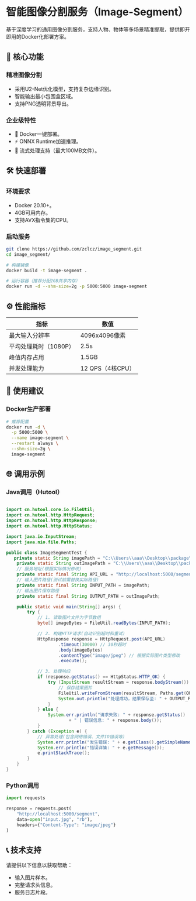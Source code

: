 # 智能图像分割服务（Image-Segment）

基于深度学习的通用图像分割服务，支持人物、物体等多场景精准提取，提供即开即用的Docker化部署方案。

## 🎯 核心功能

### 精准图像分割
- 采用U2-Net优化模型，支持复杂边缘识别。
- 智能输出最小包围盒区域。
- 支持PNG透明背景导出。

### 企业级特性
- 🐳 Docker一键部署。
- ⚡ ONNX Runtime加速推理。
- 🔄 流式处理支持（最大100MB文件）。

## 🛠️ 快速部署

### 环境要求
- Docker 20.10+。
- 4GB可用内存。
- 支持AVX指令集的CPU。

### 启动服务
```bash
git clone https://github.com/zclcz/image_segment.git
cd image_segment/

# 构建镜像
docker build -t image-segment .

# 运行容器（推荐分配2GB共享内存）
docker run -d --shm-size=2g -p 5000:5000 image-segment
```

## ⚙️ 性能指标

| 指标               | 数值         |
|--------------------|--------------|
| 最大输入分辨率     | 4096x4096像素|
| 平均处理耗时（1080P）| 2.5s       |
| 峰值内存占用       | 1.5GB        |
| 并发处理能力       | 12 QPS（4核CPU）|

## 📝 使用建议

### Docker生产部署
```bash
# 推荐配置
docker run -d \
  -p 5000:5000 \
  --name image-segment \
  --restart always \
  --shm-size=2g \
  image-segment
```

## 🌐 调用示例

### Java调用（Hutool）
```java

import cn.hutool.core.io.FileUtil;
import cn.hutool.http.HttpRequest;
import cn.hutool.http.HttpResponse;
import cn.hutool.http.HttpStatus;

import java.io.InputStream;
import java.nio.file.Paths;

public class ImageSegmentTest {
   private static String imagePath = "C:\\Users\\aaa\\Desktop\\package\\before.png";
    private static String outImagePath = "C:\\Users\\aaa\\Desktop\\package\\result.png";
    // 服务地址(根据实际情况修改)
    private static final String API_URL = "http://localhost:5000/segment";
    // 输入图片路径(测试前需替换实际路径)
    private static final String INPUT_PATH = imagePath;
    // 输出图片保存路径
    private static final String OUTPUT_PATH = outImagePath;

    public static void main(String[] args) {
        try {
            // 1. 读取图片文件为字节数组
            byte[] imageBytes = FileUtil.readBytes(INPUT_PATH);

            // 2. 构建HTTP请求(自动识别超时和重试)
            HttpResponse response = HttpRequest.post(API_URL)
                    .timeout(30000) // 30秒超时
                    .body(imageBytes)
                    .contentType("image/jpeg") // 根据实际图片类型修改
                    .execute();

            // 3. 处理响应
            if (response.getStatus() == HttpStatus.HTTP_OK) {
                try (InputStream resultStream = response.bodyStream()) {
                    // 保存结果图片
                    FileUtil.writeFromStream(resultStream, Paths.get(OUTPUT_PATH).toFile());
                    System.out.println("处理成功，结果保存至: " + OUTPUT_PATH);
                }
            } else {
                System.err.println("请求失败: " + response.getStatus()
                        + " | 错误信息: " + response.body());
            }
        } catch (Exception e) {
            // 异常处理(包含网络错误、文件IO错误等)
            System.err.println("发生错误: " + e.getClass().getSimpleName());
            System.err.println("错误详情: " + e.getMessage());
            e.printStackTrace();
        }
    }
}

```

### Python调用
```python
import requests

response = requests.post(
    "http://localhost:5000/segment",
    data=open("input.jpg", "rb"),
    headers={"Content-Type": "image/jpeg"}
)
```

## 📞 技术支持

请提供以下信息以获取帮助：
- 输入图片样本。
- 完整请求头信息。
- 服务日志片段。
```
